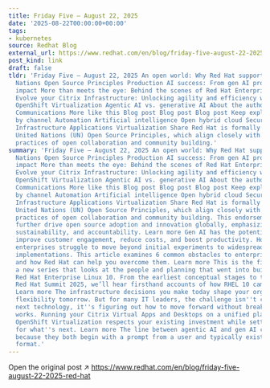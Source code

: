 ```yaml
---
title: Friday Five — August 22, 2025
date: '2025-08-22T00:00:00+00:00'
tags:
- kubernetes
source: Redhat Blog
external_url: https://www.redhat.com/en/blog/friday-five-august-22-2025-red-hat
post_kind: link
draft: false
tldr: 'Friday Five — August 22, 2025 An open world: Why Red Hat supports the United
  Nations Open Source Principles Production AI success: From gen AI promise to business
  impact More than meets the eye: Behind the scenes of Red Hat Enterprise Linux 10
  Evolve your Citrix Infrastructure: Unlocking agility and efficiency with Red Hat
  OpenShift Virtualization Agentic AI vs. generative AI About the author Red Hat Corporate
  Communications More like this Blog post Blog post Blog post Keep exploring Browse
  by channel Automation Artificial intelligence Open hybrid cloud Security Edge computing
  Infrastructure Applications Virtualization Share Red Hat is formally endorsing the
  United Nations (UN) Open Source Principles, which align closely with their own long-standing
  practices of open collaboration and community building.'
summary: 'Friday Five — August 22, 2025 An open world: Why Red Hat supports the United
  Nations Open Source Principles Production AI success: From gen AI promise to business
  impact More than meets the eye: Behind the scenes of Red Hat Enterprise Linux 10
  Evolve your Citrix Infrastructure: Unlocking agility and efficiency with Red Hat
  OpenShift Virtualization Agentic AI vs. generative AI About the author Red Hat Corporate
  Communications More like this Blog post Blog post Blog post Keep exploring Browse
  by channel Automation Artificial intelligence Open hybrid cloud Security Edge computing
  Infrastructure Applications Virtualization Share Red Hat is formally endorsing the
  United Nations (UN) Open Source Principles, which align closely with their own long-standing
  practices of open collaboration and community building. This endorsement aims to
  further drive open source adoption and innovation globally, emphasizing transparency,
  sustainability, and accountability. Learn more Gen AI has the potential to significantly
  improve customer engagement, reduce costs, and boost productivity. However, many
  enterprises struggle to move beyond initial experiments to widespread and scalable
  implementations. This article examines 6 common obstacles to enterprise AI adoption
  and how Red Hat can help you overcome them. Learn more This is the first post in
  a new series that looks at the people and planning that went into building and releasing
  Red Hat Enterprise Linux 10. From the earliest conceptual stages to the launch at
  Red Hat Summit 2025, we’ll hear firsthand accounts of how RHEL 10 came into being.
  Learn more The infrastructure decisions you make today shape your organization''s
  flexibility tomorrow. But for many IT leaders, the challenge isn''t choosing the
  next technology, it''s figuring out how to move forward without breaking what already
  works. Running your Citrix Virtual Apps and Desktops on a unified platform with
  OpenShift Virtualization respects your existing investment while setting you up
  for what''s next. Learn more The line between agentic AI and gen AI can feel blurry
  because they both begin with a prompt from a user and typically exist in a chatbot-like
  format.'
---
```

Open the original post ↗ https://www.redhat.com/en/blog/friday-five-august-22-2025-red-hat
